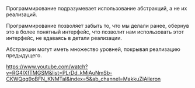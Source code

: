 Программирование подразумевает использование абстракций, а не их реализаций.

Программирование позволяет забыть то, что мы делали ранее, обернув это в более понятный интерфейс, что позволит нам использовать этот интерфейс, не вдаваясь в детали реализации.

Абстракции могут иметь множество уровней, покрывая реализацию предыдущего.

https://www.youtube.com/watch?v=RG4IXfTMGSM&list=PLrDd_kMiAuNmSb-CKWQqq9oBFN_KNMTaI&index=5&ab_channel=MakkuZjAileron